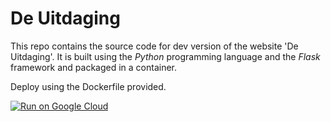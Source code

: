 # De Uitdaging

This repo contains the source code for dev version of the website 'De Uitdaging'.
It is built using the *Python* programming language and the *Flask* framework and packaged in a container.

Deploy using the Dockerfile provided.

[![Run on Google Cloud](https://storage.googleapis.com/cloudrun/button.svg)](https://console.cloud.google.com/cloudshell/editor?shellonly=true&cloudshell_image=gcr.io/cloudrun/button&cloudshell_git_repo=https://github.com/MichielVanthoor/de-uitdaging)
